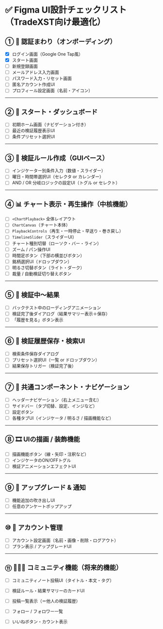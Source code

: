 # ✅ Figma UI設計チェックリスト（TradeXST向け最適化）

## ① 🛂 認証まわり（オンボーディング）

- [x] ログイン画面（Google One Tap風）
- [x] スタート画面
- [ ] 新規登録画面
- [ ] メールアドレス入力画面
- [ ] パスワード入力・リセット画面
- [ ] 匿名アカウント作成UI
- [ ] プロフィール設定画面（名前・アイコン）

---

## ② 🧭 スタート・ダッシュボード

- [ ] 初期ホーム画面（ナビゲーション付き）
- [ ] 最近の検証履歴表示UI
- [ ] 条件プリセット選択UI

---

## ③ 📐 検証ルール作成（GUIベース）

- [ ] インジケーター別条件入力（数値・スライダー）
- [ ] 曜日・時間帯選択UI（セレクタ or カレンダー）
- [ ] AND / OR 分岐ロジックの設定UI（トグル or セレクト）

---

## ④ 📊 チャート表示・再生操作（中核機能）

- [ ] `<ChartPlayback>` 全体レイアウト
- [ ] `ChartCanvas`（チャート本体）
- [ ] `PlaybackControls`（再生・一時停止・早送り・巻き戻し）
- [ ] `TimelineSlider`（スライダーUI）
- [ ] チャート種別切替（ローソク・バー・ライン）
- [ ] ズーム / パン操作UI
- [ ] 時間足ボタン（下部の横並びボタン）
- [ ] 銘柄選択UI（ドロップダウン）
- [ ] 明るさ切替ボタン（ライト・ダーク）
- [ ] 裁量 / 自動検証切り替えボタン

---

## ⑤ 🔁 検証中〜結果

- [ ] バックテスト中のローディングアニメーション
- [ ] 検証完了後ダイアログ（結果サマリー表示＋保存）
- [ ] 「履歴を見る」ボタン表示

---

## ⑥ 💾 検証履歴保存・検索UI

- [ ] 検索条件保存ダイアログ
- [ ] プリセット選択UI（一覧 or ドロップダウン）
- [ ] 結果保存トリガー（検証完了後）

---

## ⑦ 🧱 共通コンポーネント・ナビゲーション

- [ ] ヘッダーナビゲーション（右上メニュー含む）
- [ ] サイドバー（タブ切替、設定、インジなど）
- [ ] 設定ボタン
- [ ] 各種タブUI（インジケータ / 明るさ / 描画機能など）

---

## ⑧ 🎞 UIの描画 / 装飾機能

- [ ] 描画機能ボタン（線・矢印・注釈など）
- [ ] インジケータのON/OFFトグル
- [ ] 検証アニメーションエフェクトUI

---

## ⑨ 📣 アップグレード & 通知

- [ ] 機能追加の吹き出しUI
- [ ] 任意のアンケートポップアップ

---

## ⑩ 👥 アカウント管理

- [ ] アカウント設定画面（名前・画像・削除・ログアウト）
- [ ] プラン表示 / アップグレードUI

---

## ⑪ 🧑‍🤝‍🧑 コミュニティ機能（将来的機能）

- [ ] コミュニティノート投稿UI（タイトル・本文・タグ）
- [ ] 検証ルール・結果サマリーのカードUI
- [ ] 投稿一覧表示（＝他人の検証履歴）
- [ ] フォロー / フォロワー一覧
- [ ] いいねボタン・カウント表示

